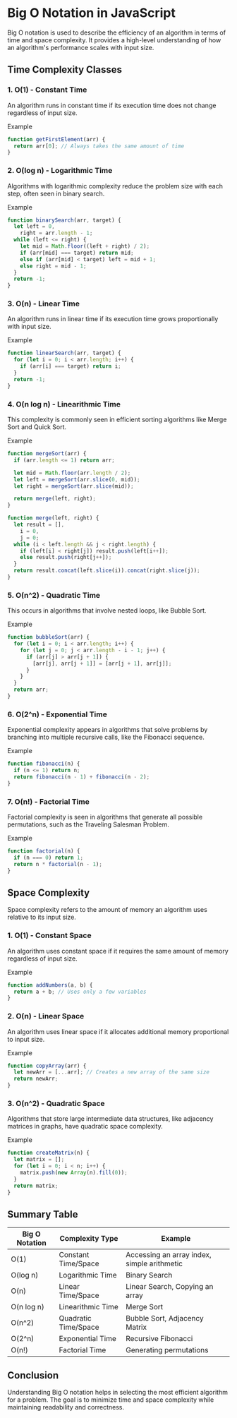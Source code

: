 # Big O Notation in JavaScript

Big O notation is used to describe the efficiency of an algorithm in terms of time and space complexity. It provides a high-level understanding of how an algorithm's performance scales with input size.

## Time Complexity Classes

### 1. **O(1) - Constant Time**

An algorithm runs in constant time if its execution time does not change regardless of input size.

Example

```js
function getFirstElement(arr) {
  return arr[0]; // Always takes the same amount of time
}
```

### 2. **O(log n) - Logarithmic Time**

Algorithms with logarithmic complexity reduce the problem size with each step, often seen in binary search.

Example

```js
function binarySearch(arr, target) {
  let left = 0,
    right = arr.length - 1;
  while (left <= right) {
    let mid = Math.floor((left + right) / 2);
    if (arr[mid] === target) return mid;
    else if (arr[mid] < target) left = mid + 1;
    else right = mid - 1;
  }
  return -1;
}
```

### 3. **O(n) - Linear Time**

An algorithm runs in linear time if its execution time grows proportionally with input size.

Example

```js
function linearSearch(arr, target) {
  for (let i = 0; i < arr.length; i++) {
    if (arr[i] === target) return i;
  }
  return -1;
}
```

### 4. **O(n log n) - Linearithmic Time**

This complexity is commonly seen in efficient sorting algorithms like Merge Sort and Quick Sort.

Example

```js
function mergeSort(arr) {
  if (arr.length <= 1) return arr;

  let mid = Math.floor(arr.length / 2);
  let left = mergeSort(arr.slice(0, mid));
  let right = mergeSort(arr.slice(mid));

  return merge(left, right);
}

function merge(left, right) {
  let result = [],
    i = 0,
    j = 0;
  while (i < left.length && j < right.length) {
    if (left[i] < right[j]) result.push(left[i++]);
    else result.push(right[j++]);
  }
  return result.concat(left.slice(i)).concat(right.slice(j));
}
```

### 5. **O(n^2) - Quadratic Time**

This occurs in algorithms that involve nested loops, like Bubble Sort.

Example

```js
function bubbleSort(arr) {
  for (let i = 0; i < arr.length; i++) {
    for (let j = 0; j < arr.length - i - 1; j++) {
      if (arr[j] > arr[j + 1]) {
        [arr[j], arr[j + 1]] = [arr[j + 1], arr[j]];
      }
    }
  }
  return arr;
}
```

### 6. **O(2^n) - Exponential Time**

Exponential complexity appears in algorithms that solve problems by branching into multiple recursive calls, like the Fibonacci sequence.

Example

```js
function fibonacci(n) {
  if (n <= 1) return n;
  return fibonacci(n - 1) + fibonacci(n - 2);
}
```

### 7. **O(n!) - Factorial Time**

Factorial complexity is seen in algorithms that generate all possible permutations, such as the Traveling Salesman Problem.

Example

```js
function factorial(n) {
  if (n === 0) return 1;
  return n * factorial(n - 1);
}
```

## Space Complexity

Space complexity refers to the amount of memory an algorithm uses relative to its input size.

### 1. **O(1) - Constant Space**

An algorithm uses constant space if it requires the same amount of memory regardless of input size.

Example

```js
function addNumbers(a, b) {
  return a + b; // Uses only a few variables
}
```

### 2. **O(n) - Linear Space**

An algorithm uses linear space if it allocates additional memory proportional to input size.

Example

```js
function copyArray(arr) {
  let newArr = [...arr]; // Creates a new array of the same size
  return newArr;
}
```

### 3. **O(n^2) - Quadratic Space**

Algorithms that store large intermediate data structures, like adjacency matrices in graphs, have quadratic space complexity.

Example

```js
function createMatrix(n) {
  let matrix = [];
  for (let i = 0; i < n; i++) {
    matrix.push(new Array(n).fill(0));
  }
  return matrix;
}
```

## Summary Table

| Big O Notation | Complexity Type      | Example                                     |
| -------------- | -------------------- | ------------------------------------------- |
| O(1)           | Constant Time/Space  | Accessing an array index, simple arithmetic |
| O(log n)       | Logarithmic Time     | Binary Search                               |
| O(n)           | Linear Time/Space    | Linear Search, Copying an array             |
| O(n log n)     | Linearithmic Time    | Merge Sort                                  |
| O(n^2)         | Quadratic Time/Space | Bubble Sort, Adjacency Matrix               |
| O(2^n)         | Exponential Time     | Recursive Fibonacci                         |
| O(n!)          | Factorial Time       | Generating permutations                     |

## Conclusion

Understanding Big O notation helps in selecting the most efficient algorithm for a problem. The goal is to minimize time and space complexity while maintaining readability and correctness.
